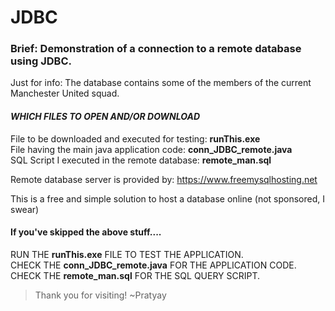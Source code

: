 # JDBC

### Brief: Demonstration of a connection to a remote database using JDBC. 

Just for info: The database contains some of the members of the current Manchester United squad.

#### ___WHICH FILES TO OPEN AND/OR DOWNLOAD___

File to be downloaded and executed for testing:      **runThis.exe**     
File having the main java application code:          **conn_JDBC_remote.java**     
SQL Script I executed in the remote database:        **remote_man.sql**   

Remote database server is provided by: https://www.freemysqlhosting.net

This is a free and simple solution to host a database online (not sponsored, I swear)

#### If you've skipped the above stuff....

RUN THE **runThis.exe** FILE TO TEST THE APPLICATION.     
CHECK THE **conn_JDBC_remote.java** FOR THE APPLICATION CODE.     
CHECK THE **remote_man.sql** FOR THE SQL QUERY SCRIPT.

>Thank you for visiting!
~Pratyay
